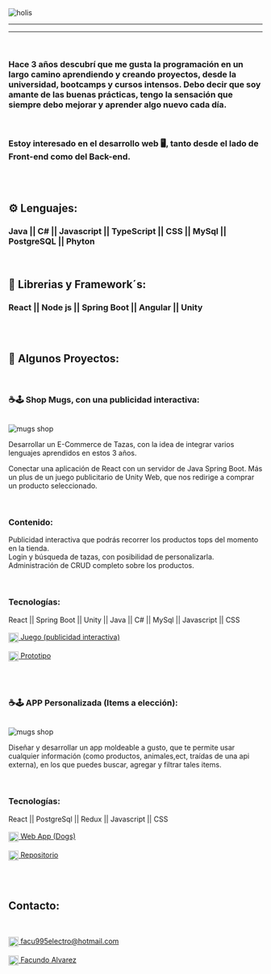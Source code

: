 <img align="center" src="https://i.postimg.cc/W4qxGgd3/banner-github.png" alt="holis">

<hr/>
<hr/>
<br/>

### Hace 3 años descubrí que me gusta la programación en un largo camino aprendiendo y creando proyectos, desde la universidad, bootcamps y cursos intensos. Debo decir que soy amante de las buenas prácticas, tengo la sensación que siempre debo mejorar y aprender algo nuevo cada día.

<br>

### Estoy interesado en el desarrollo web 🖥️, tanto desde el lado de Front-end como del Back-end.

 <br>
<br>

## ⚙️ Lenguajes:

### Java || C# || Javascript || TypeScript || CSS || MySql || PostgreSQL || Phyton

<br>

## 🔧 Librerias y Framework´s:

### React || Node js || Spring Boot || Angular || Unity

 <br>
 <br>

## 📄 Algunos Proyectos:

 <br>

### ☕🕹️ Shop Mugs, con una publicidad interactiva:

<br>
<img src="https://i.postimg.cc/5tJMwzKb/1228014.png" alt="mugs shop" />

 <br>

Desarrollar un E-Commerce de Tazas, con la idea de integrar varios lenguajes aprendidos en estos 3 años.

Conectar una aplicación de React con un servidor de Java Spring Boot. Más un plus de un juego publicitario de Unity Web, que nos redirige a comprar un producto seleccionado.

<br>

### Contenido:

Publicidad interactiva que podrás recorrer los productos tops del momento en la tienda.<br>
Login y búsqueda de tazas, con posibilidad de personalizarla.<br>
Administración de CRUD completo sobre los productos.<br>

 <br>

### Tecnologías:

React || Spring Boot || Unity || Java || C# || MySql || Javascript || CSS
<br><br>
<a href="https://finstory.github.io/" fontSize="34">
<img align="center" src="https://user-images.githubusercontent.com/76783198/183678369-e773f0f2-6f7b-4921-acac-36155eae3322.svg" width="20" height="20"/>
Juego (publicidad interactiva)
</a>
<br><br>
<a href="https://www.figma.com/proto/FN636CrOBoBI7Fy6HYiFAg/Tienda?node-id=0%3A1&scaling=min-zoom&page-id=0%3A1&starting-point-node-id=160%3A14" fontSize="34">
<img align="center" src="https://user-images.githubusercontent.com/76783198/183678369-e773f0f2-6f7b-4921-acac-36155eae3322.svg" width="20" height="20"/>
Prototipo
</a>

 <br>

 <br>

### ☕🕹️ APP Personalizada (Items a elección):

<br>

<img src="https://i.postimg.cc/tC1yypVQ/perros.png" alt="mugs shop" />

 <br>

Diseñar y desarrollar un app moldeable a gusto, que te permite usar cualquier información (como productos, animales,ect, traídas de una api externa), en los que puedes buscar, agregar y filtrar tales items.

 <br>

### Tecnologías:

React || PostgreSql || Redux || Javascript || CSS
<br><br>
<a href="https://finstory.github.io/ApiDogs/home/1" fontSize="34">
<img align="center" src="https://user-images.githubusercontent.com/76783198/183678369-e773f0f2-6f7b-4921-acac-36155eae3322.svg" width="20" height="20"/>
Web App (Dogs)
</a>
<br><br>
<a href="https://github.com/finstory/ApiDogs" fontSize="34">
<img align="center" src="https://user-images.githubusercontent.com/76783198/183678369-e773f0f2-6f7b-4921-acac-36155eae3322.svg" width="20" height="20"/>
Repositorio
</a>

 <br><br>


## Contacto:
<br>
<p>
    <a href="https://facu995electro@hotmail.com">
      <img align="center" width="20px" src="https://i.postimg.cc/nLXqGsXS/panorama.png"/>
      facu995electro@hotmail.com
    </a>    
    <br><br>
    <a href="https://www.linkedin.com/in/facundo-alvarez-983147238/">
      <img align="center" width="20px" src="https://i.postimg.cc/NfPM7dRY/download.png"/>
     Facundo Alvarez
    </a>
<p/>
